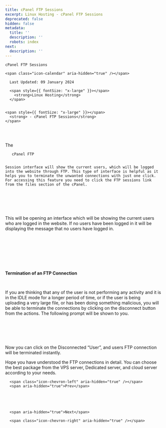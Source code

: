 ```yaml
---
title: cPanel FTP Sessions
excerpt: Linux Hosting - cPanel FTP Sessions
deprecated: false
hidden: false
metadata:
  title: ''
  description: ''
  robots: index
next:
  description: ''
---
```


<div class="page-header"></div>
  
    cPanel FTP Sessions
  
</div>

  

  
    <span class="icon-calendar" aria-hidden="true" /></span>
    
      Last Updated: 09 January 2024
    
  

<div itemprop="articleBody"></div>
  
    
      <span style={{ fontSize: "x-large" }}></span>
        <strong>Linux Hosting</strong>
      </span>
    

    <span style={{ fontSize: "x-large" }}></span>
      <strong> - cPanel FTP Sessions</strong>
    </span>
  

  <br />

  <br />

  <p dir="ltr"></p>
    The

    
       cPanel FTP
    

    Session interface will show the current users, which will be logged into the website through FTP. This type of interface is helpful as it helps you to terminate the unwanted connections with just one click. For accessing this feature you need to click the FTP sessions link from the files section of the cPanel.
  

  <br />

  <p dir="ltr"></p>
    
  </p>

  <br />

  <br />

  <p dir="ltr"></p>
    This will be opening an interface which will be showing the current users who are logged in the website. If no users have been logged in it will be displaying the message that no users have logged in.
  </p>

  <br />

  <br />

  <br />

  <p dir="ltr"></p>
    
  </p>

  <br />

  <br />

  <p dir="ltr"></p>
    <span style={{ fontSize: "x-large" }}></span>
      <strong>Termination of an FTP Connection</strong>
    </span>
  </p>

  <br />

  <p dir="ltr"></p>
    If you are thinking that any of the user is not performing any activity and it is in the IDLE mode for a longer period of time, or if the user is being uploading a very large file, or has been doing something malicious, you will be able to terminate the connections by clicking on the disconnect button from the actions. The following prompt will be shown to you.
  </p>

  <br />

  <br />

  <p dir="ltr"></p>
    
  </p>

  <br />

  <p dir="ltr"></p>
    Now you can click on the Disconnected “User”, and users FTP connection will be terminated instantly.
  </p>

  <p dir="ltr"></p>
    Hope you have understood the FTP connections in detail. You can choose the best package from the VPS server, Dedicated server, and
    cloud server
    according to your needs.
  </p>

  <div /></div>
</div>

  
    
      <span class="icon-chevron-left" aria-hidden="true" /></span>
      <span aria-hidden="true">Prev</span>
    
  

  
    
      <span aria-hidden="true">Next</span>

      <span class="icon-chevron-right" aria-hidden="true" /></span>